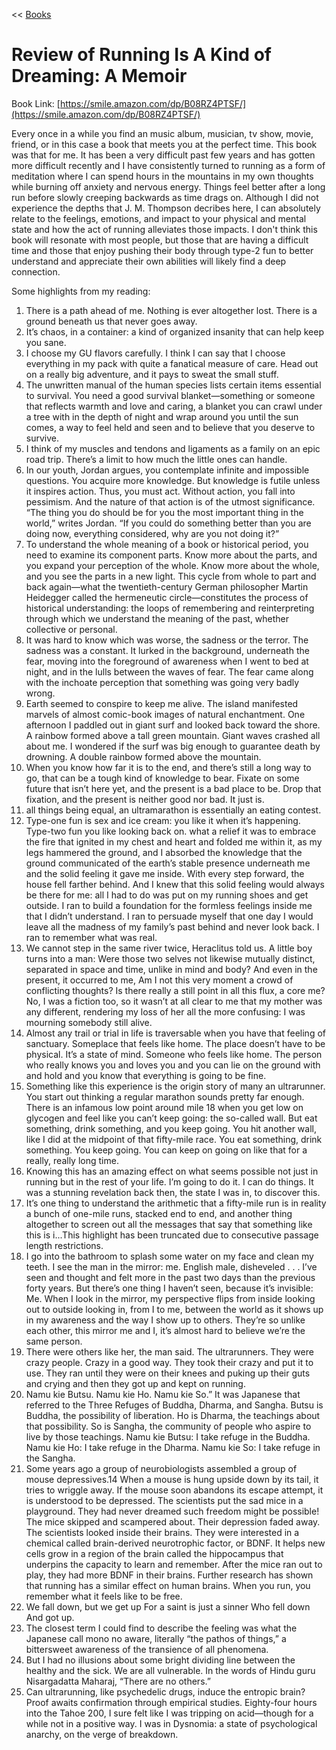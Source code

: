 << [Books](/books.md)

# Review of Running Is A Kind of Dreaming: A Memoir 
Book Link: [https://smile.amazon.com/dp/B08RZ4PTSF/](https://smile.amazon.com/dp/B08RZ4PTSF/)  

Every once in a while you find an music album, musician, tv show, movie, friend, or in this case a book that meets you at the perfect time. This book was that for me. It has been a very difficult past few years and has gotten more difficult recently and I have consistently turned to running as a form of meditation where I can spend hours in the mountains in my own thoughts while burning off anxiety and nervous energy. Things feel better after a long run before slowly creeping backwards as time drags on. Although I did not experience the depths that J. M. Thompson decribes here, I can absolutely relate to the feelings, emotions, and impact to your physical and mental state and how the act of running alleviates those impacts. I don't think this book will resonate with most people, but those that are having a difficult time and those that enjoy pushing their body through type-2 fun to better understand and appreciate their own abilities will likely find a deep connection.   

Some highlights from my reading:
1. There is a path ahead of me. Nothing is ever altogether lost. There is a ground beneath us that never goes away.
2. It’s chaos, in a container: a kind of organized insanity that can help keep you sane.
3. I choose my GU flavors carefully. I think I can say that I choose everything in my pack with quite a fanatical measure of care. Head out on a really big adventure, and it pays to sweat the small stuff.
4. The unwritten manual of the human species lists certain items essential to survival. You need a good survival blanket—something or someone that reflects warmth and love and caring, a blanket you can crawl under a tree with in the depth of night and wrap around you until the sun comes, a way to feel held and seen and to believe that you deserve to survive.
5. I think of my muscles and tendons and ligaments as a family on an epic road trip. There’s a limit to how much the little ones can handle.
6. In our youth, Jordan argues, you contemplate infinite and impossible questions. You acquire more knowledge. But knowledge is futile unless it inspires action. Thus, you must act. Without action, you fall into pessimism. And the nature of that action is of the utmost significance. “The thing you do should be for you the most important thing in the world,” writes Jordan. “If you could do something better than you are doing now, everything considered, why are you not doing it?”
7. To understand the whole meaning of a book or historical period, you need to examine its component parts. Know more about the parts, and you expand your perception of the whole. Know more about the whole, and you see the parts in a new light. This cycle from whole to part and back again—what the twentieth-century German philosopher Martin Heidegger called the hermeneutic circle—constitutes the process of historical understanding: the loops of remembering and reinterpreting through which we understand the meaning of the past, whether collective or personal.
8. It was hard to know which was worse, the sadness or the terror. The sadness was a constant. It lurked in the background, underneath the fear, moving into the foreground of awareness when I went to bed at night, and in the lulls between the waves of fear. The fear came along with the inchoate perception that something was going very badly wrong.
9. Earth seemed to conspire to keep me alive. The island manifested marvels of almost comic-book images of natural enchantment. One afternoon I paddled out in giant surf and looked back toward the shore. A rainbow formed above a tall green mountain. Giant waves crashed all about me. I wondered if the surf was big enough to guarantee death by drowning. A double rainbow formed above the mountain.
10. When you know how far it is to the end, and there’s still a long way to go, that can be a tough kind of knowledge to bear. Fixate on some future that isn’t here yet, and the present is a bad place to be. Drop that fixation, and the present is neither good nor bad. It just is.
11. all things being equal, an ultramarathon is essentially an eating contest.
12. Type-one fun is sex and ice cream: you like it when it’s happening. Type-two fun you like looking back on.
what a relief it was to embrace the fire that ignited in my chest and heart and folded me within it, as my legs hammered the ground, and I absorbed the knowledge that the ground communicated of the earth’s stable presence underneath me and the solid feeling it gave me inside. With every step forward, the house fell farther behind. And I knew that this solid feeling would always be there for me: all I had to do was put on my running shoes and get outside. I ran to build a foundation for the formless feelings inside me that I didn’t understand. I ran to persuade myself that one day I would leave all the madness of my family’s past behind and never look back. I ran to remember what was real. 
13. We cannot step in the same river twice, Heraclitus told us. A little boy turns into a man: Were those two selves not likewise mutually distinct, separated in space and time, unlike in mind and body? And even in the present, it occurred to me, Am I not this very moment a crowd of conflicting thoughts? Is there really a still point in all this flux, a core me? No, I was a fiction too, so it wasn’t at all clear to me that my mother was any different, rendering my loss of her all the more confusing: I was mourning somebody still alive.
14. Almost any trail or trial in life is traversable when you have that feeling of sanctuary. Someplace that feels like home. The place doesn’t have to be physical. It’s a state of mind. Someone who feels like home. The person who really knows you and loves you and you can lie on the ground with and hold and you know that everything is going to be fine.
15. Something like this experience is the origin story of many an ultrarunner. You start out thinking a regular marathon sounds pretty far enough. There is an infamous low point around mile 18 when you get low on glycogen and feel like you can’t keep going: the so-called wall. But eat something, drink something, and you keep going. You hit another wall, like I did at the midpoint of that fifty-mile race. You eat something, drink something. You keep going. You can keep on going on like that for a really, really long time.
16. Knowing this has an amazing effect on what seems possible not just in running but in the rest of your life. I’m going to do it. I can do things. It was a stunning revelation back then, the state I was in, to discover this.
17. It’s one thing to understand the arithmetic that a fifty-mile run is in reality a bunch of one-mile runs, stacked end to end, and another thing altogether to screen out all the messages that say that something like this is i...This highlight has been truncated due to consecutive passage length restrictions.
18. I go into the bathroom to splash some water on my face and clean my teeth. I see the man in the mirror: me. English male, disheveled . . . I’ve seen and thought and felt more in the past two days than the previous forty years. But there’s one thing I haven’t seen, because it’s invisible: Me. When I look in the mirror, my perspective flips from inside looking out to outside looking in, from I to me, between the world as it shows up in my awareness and the way I show up to others. They’re so unlike each other, this mirror me and I, it’s almost hard to believe we’re the same person.
19. There were others like her, the man said. The ultrarunners. They were crazy people. Crazy in a good way. They took their crazy and put it to use. They ran until they were on their knees and puking up their guts and crying and then they got up and kept on running.
20. Namu kie Butsu. Namu kie Ho. Namu kie So.” It was Japanese that referred to the Three Refuges of Buddha, Dharma, and Sangha. Butsu is Buddha, the possibility of liberation. Ho is Dharma, the teachings about that possibility. So is Sangha, the community of people who aspire to live by those teachings. Namu kie Butsu: I take refuge in the Buddha. Namu kie Ho: I take refuge in the Dharma. Namu kie So: I take refuge in the Sangha.
21. Some years ago a group of neurobiologists assembled a group of mouse depressives.14 When a mouse is hung upside down by its tail, it tries to wriggle away. If the mouse soon abandons its escape attempt, it is understood to be depressed. The scientists put the sad mice in a playground. They had never dreamed such freedom might be possible! The mice skipped and scampered about. Their depression faded away. The scientists looked inside their brains. They were interested in a chemical called brain-derived neurotrophic factor, or BDNF. It helps new cells grow in a region of the brain called the hippocampus that underpins the capacity to learn and remember. After the mice ran out to play, they had more BDNF in their brains. Further research has shown that running has a similar effect on human brains. When you run, you remember what it feels like to be free. 
22. We fall down, but we get up For a saint is just a sinner Who fell down And got up.
23. The closest term I could find to describe the feeling was what the Japanese call mono no aware, literally “the pathos of things,” a bittersweet awareness of the transience of all phenomena.
24. But I had no illusions about some bright dividing line between the healthy and the sick. We are all vulnerable. In the words of Hindu guru Nisargadatta Maharaj, “There are no others.”
25. Can ultrarunning, like psychedelic drugs, induce the entropic brain? Proof awaits confirmation through empirical studies. Eighty-four hours into the Tahoe 200, I sure felt like I was tripping on acid—though for a while not in a positive way. I was in Dysnomia: a state of psychological anarchy, on the verge of breakdown.

